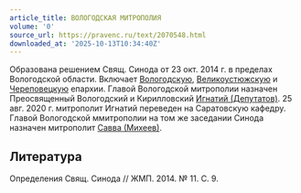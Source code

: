 ```yaml
---
article_title: ВОЛОГОДСКАЯ МИТРОПОЛИЯ
volume: '0'
source_url: https://pravenc.ru/text/2070548.html
downloaded_at: '2025-10-13T10:34:40Z'
---
```


Образована решением Свящ. Синода от 23 окт. 2014 г. в пределах Вологодской области. Включает [Вологодскую](https://pravenc.ru/text/Вологодскую.html), [Великоустюжскую](https://pravenc.ru/text/Великоустюжскую.html) и [Череповецкую](https://pravenc.ru/text/Череповецкую.html) епархии. Главой Вологодской митрополии назначен Преосвященный Вологодский и Кирилловский [Игнатий (Депутатов)](<https://pravenc.ru/text/Игнатий (Депутатов).html>). 25 авг. 2020 г. митрополит Игнатий переведен на Саратовскую кафедру. Главой Вологодской ммитрополии на том же заседании Синода назначен митрополит [Савва (Михеев)](<https://pravenc.ru/text/Савва (Михеев).html>).

## Литература

Определения Свящ. Синода // ЖМП. 2014. № 11. С. 9.
